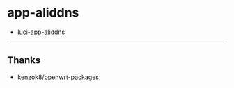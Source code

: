 # app-aliddns

* [luci-app-aliddns](https://github.com/kenzok8/openwrt-packages/tree/master/luci-app-aliddns)

---

## Thanks

* [kenzok8/openwrt-packages](https://github.com/kenzok8/openwrt-packages)
